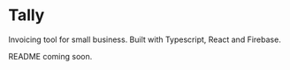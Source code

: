 # Tally

Invoicing tool for small business. Built with Typescript, React and Firebase. 

README coming soon.